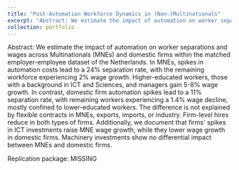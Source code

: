 ```yaml
---
title: "Post-Automation Workforce Dynamics in (Non-)Multinationals"
excerpt: "Abstract: We estimate the impact of automation on worker separations and wages across Multinationals (MNEs) and domestic firms within the matched employer-employee dataset of the Netherlands. In MNEs, spikes in automation costs lead to a 24% separation rate, with the remaining workforce experiencing 2% wage growth. Higher-educated workers, those with a background in ICT and Sciences, and managers gain 5-8% wage growth. In contrast, domestic firm automation spikes lead to a 11% separation rate, with remaining workers experiencing a 1.4% wage decline, mostly confined to lower-educated workers. The difference is not explained by flexible contracts in MNEs, exports, imports, or industry. Firm-level hires reduce in both types of firms. Additionally, we document that firms' spikes in ICT investments raise MNE wage growth, while they lower wage growth in domestic firms. Machinery investments show no differential impact between MNEs and domestic firms."
collection: portfolio
---
```


Abstract: We estimate the impact of automation on worker separations and wages across Multinationals (MNEs) and domestic firms within the matched employer-employee dataset of the Netherlands. In MNEs, spikes in automation costs lead to a 24% separation rate, with the remaining workforce experiencing 2% wage growth. Higher-educated workers, those with a background in ICT and Sciences, and managers gain 5-8% wage growth. In contrast, domestic firm automation spikes lead to a 11% separation rate, with remaining workers experiencing a 1.4% wage decline, mostly confined to lower-educated workers. The difference is not explained by flexible contracts in MNEs, exports, imports, or industry. Firm-level hires reduce in both types of firms. Additionally, we document that firms' spikes in ICT investments raise MNE wage growth, while they lower wage growth in domestic firms. Machinery investments show no differential impact between MNEs and domestic firms.

Replication package: MISSING